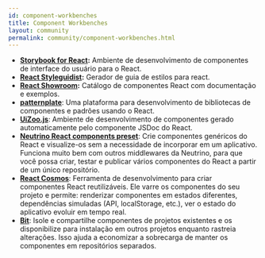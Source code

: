 ```yaml
---
id: component-workbenches
title: Component Workbenches
layout: community
permalink: community/component-workbenches.html
---
```


* **[Storybook for React](https://github.com/storybooks/storybook):**  Ambiente de desenvolvimento de componentes de interface do usuário para o React.
* **[React Styleguidist](https://github.com/styleguidist/react-styleguidist):** Gerador de guia de estilos para react.
* **[React Showroom](https://github.com/OpusCapita/react-showroom-client):** Catálogo de componentes React com documentação e exemplos.
* **[patternplate](https://github.com/sinnerschrader/patternplate)**: Uma plataforma para desenvolvimento de bibliotecas de componentes e padrões usando o React.
* **[UiZoo.js](https://github.com/myheritage/UiZoo.js)**: Ambiente de desenvolvimento de componentes gerado automaticamente pelo componente JSDoc do React.
* **[Neutrino React components preset](https://neutrino.js.org/packages/react-components/)**: Crie componentes genéricos do React e visualize-os sem a necessidade de incorporar em um aplicativo. Funciona muito bem com outros middlewares da Neutrino, para que você possa criar, testar e publicar vários componentes do React a partir de um único repositório.
* **[React Cosmos](https://github.com/react-cosmos/react-cosmos)**: Ferramenta de desenvolvimento para criar componentes React reutilizáveis. Ele varre os componentes do seu projeto e permite: renderizar componentes em estados diferentes, dependências simuladas (API, localStorage, etc.), ver o estado do aplicativo evoluir em tempo real.
* **[Bit](https://github.com/teambit/bit)**: Isole e compartilhe componentes de projetos existentes e os disponibilize para instalação em outros projetos enquanto rastreia alterações. Isso ajuda a economizar a sobrecarga de manter os componentes em repositórios separados.
